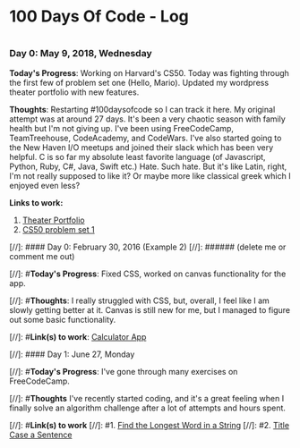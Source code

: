 # 100 Days Of Code - Log


#
### Day 0: May 9, 2018, Wednesday

**Today's Progress**: Working on Harvard's CS50. Today was fighting through the first few of problem set one (Hello, Mario). Updated my wordpress theater portfolio with new features. 

**Thoughts**: Restarting #100daysofcode so I can track it here. My original attempt was at around 27 days. It's been a very chaotic season with family health but I'm not giving up. I've been using FreeCodeCamp, TeamTreehouse, CodeAcademy, and CodeWars. I've also started going to the New Haven I/O meetups and joined their slack which has been very helpful. C is so far my absolute least favorite language (of Javascript, Python, Ruby, C#, Java, Swift etc.) Hate. Such hate. But it's like Latin, right, I'm not really supposed to like it? Or maybe more like classical greek which I enjoyed even less?

**Links to work:**
1. [Theater Portfolio](http://mpaul.us/)
2. [CS50 problem set 1](https://github.com/chauxvive/100DaysOfCodeProjects/tree/master/CS50%20problems/pset1)



[//]: #### Day 0: February 30, 2016 (Example 2)
[//]: ###### (delete me or comment me out)

[//]: #**Today's Progress**: Fixed CSS, worked on canvas functionality for the app.

[//]: #**Thoughts**: I really struggled with CSS, but, overall, I feel like I am slowly getting better at it. Canvas is still new for me, but I managed to figure out some basic functionality.

[//]: #**Link(s) to work**: [Calculator App](http://www.example.com)


[//]: #### Day 1: June 27, Monday

[//]: #**Today's Progress**: I've gone through many exercises on FreeCodeCamp.

[//]: #**Thoughts** I've recently started coding, and it's a great feeling when I finally solve an algorithm challenge after a lot of attempts and hours spent.

[//]: #**Link(s) to work**
[//]: #1. [Find the Longest Word in a String](https://www.freecodecamp.com/challenges/find-the-longest-word-in-a-string)
[//]: #2. [Title Case a Sentence](https://www.freecodecamp.com/challenges/title-case-a-sentence)
